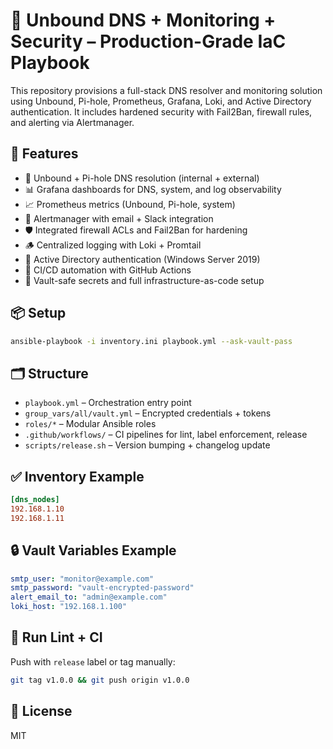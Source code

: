 # 🧠 Unbound DNS + Monitoring + Security – Production-Grade IaC Playbook

This repository provisions a full-stack DNS resolver and monitoring solution using Unbound, Pi-hole, Prometheus, Grafana, Loki, and Active Directory authentication. It includes hardened security with Fail2Ban, firewall rules, and alerting via Alertmanager.

## 🔧 Features

- 🔐 Unbound + Pi-hole DNS resolution (internal + external)
- 📊 Grafana dashboards for DNS, system, and log observability
- 📈 Prometheus metrics (Unbound, Pi-hole, system)
- 🔔 Alertmanager with email + Slack integration
- 🛡️ Integrated firewall ACLs and Fail2Ban for hardening
- 🪵 Centralized logging with Loki + Promtail
- 👤 Active Directory authentication (Windows Server 2019)
- 🧪 CI/CD automation with GitHub Actions
- 🔄 Vault-safe secrets and full infrastructure-as-code setup

## 📦 Setup

```bash
ansible-playbook -i inventory.ini playbook.yml --ask-vault-pass
```

## 🗂️ Structure

- `playbook.yml` – Orchestration entry point
- `group_vars/all/vault.yml` – Encrypted credentials + tokens
- `roles/*` – Modular Ansible roles
- `.github/workflows/` – CI pipelines for lint, label enforcement, release
- `scripts/release.sh` – Version bumping + changelog update

## ✅ Inventory Example

```ini
[dns_nodes]
192.168.1.10
192.168.1.11
```

## 🔒 Vault Variables Example

```yaml
smtp_user: "monitor@example.com"
smtp_password: "vault-encrypted-password"
alert_email_to: "admin@example.com"
loki_host: "192.168.1.100"
```

## 🧪 Run Lint + CI

Push with `release` label or tag manually:

```bash
git tag v1.0.0 && git push origin v1.0.0
```

## 📄 License

MIT
